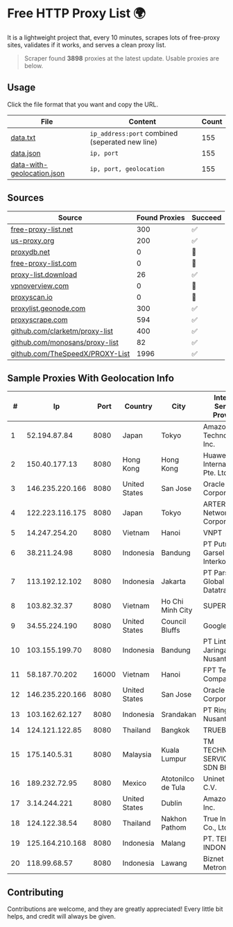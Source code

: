 
# Free HTTP Proxy List 🌍

It is a lightweight project that, every 10 minutes, scrapes lots of free-proxy sites, validates if it works, and serves a clean proxy list.


> Scraper found **3898** proxies at the latest update. Usable proxies are below.

## Usage

Click the file format that you want and copy the URL.


|File|Content|Count|
|----|-------|-----|
|[data.txt](https://raw.githubusercontent.com/themiralay/Proxy-List-World/master/data.txt)|`ip_address:port` combined (seperated new line)|155|
|[data.json](https://raw.githubusercontent.com/themiralay/Proxy-List-World/master/data.json)|`ip, port`|155|
|[data-with-geolocation.json](https://raw.githubusercontent.com/themiralay/Proxy-List-World/master/data-with-geolocation.json)|`ip, port, geolocation`|155|

## Sources

|Source|Found Proxies|Succeed|
|------|-------------|-------|
|[free-proxy-list.net](https://free-proxy-list.net)|300|✅|
|[us-proxy.org](https://www.us-proxy.org)|200|✅|
|[proxydb.net](http://proxydb.net)|0|🚫|
|[free-proxy-list.com](https://free-proxy-list.com/?page=&port=&type%5B%5D=http&type%5B%5D=https&up_time=0&search=Search)|0|🚫|
|[proxy-list.download](https://www.proxy-list.download/HTTP)|26|✅|
|[vpnoverview.com](https://vpnoverview.com/privacy/anonymous-browsing/free-proxy-servers)|0|🚫|
|[proxyscan.io](https://www.proxyscan.io)|0|🚫|
|[proxylist.geonode.com](https://proxylist.geonode.com/api/proxy-list?limit=300&page=1&sort_by=lastChecked&sort_type=desc&protocols=http,https)|300|✅|
|[proxyscrape.com](https://api.proxyscrape.com/v2/?request=displayproxies&protocol=http&timeout=10000&country=all&ssl=all&anonymity=all)|594|✅|
|[github.com/clarketm/proxy-list](https://raw.githubusercontent.com/clarketm/proxy-list/master/proxy-list-raw.txt)|400|✅|
|[github.com/monosans/proxy-list](https://raw.githubusercontent.com/monosans/proxy-list/main/proxies/http.txt)|82|✅|
|[github.com/TheSpeedX/PROXY-List](https://raw.githubusercontent.com/TheSpeedX/PROXY-List/master/http.txt)|1996|✅|


## Sample Proxies With Geolocation Info

|#|Ip|Port|Country|City|Internet Service Provider|
|-|--|----|-------|----|-------------------------|
|1|52.194.87.84|8080|Japan|Tokyo|Amazon Technologies Inc.|
|2|150.40.177.13|8080|Hong Kong|Hong Kong|Huawei International Pte. Ltd.|
|3|146.235.220.166|8080|United States|San Jose|Oracle Corporation|
|4|122.223.116.175|8080|Japan|Tokyo|ARTERIA Networks Corporation|
|5|14.247.254.20|8080|Vietnam|Hanoi|VNPT|
|6|38.211.24.98|8080|Indonesia|Bandung|PT Putra Garsel Interkoneksi|
|7|113.192.12.102|8080|Indonesia|Jakarta|PT Parsaoran Global Datatrans|
|8|103.82.32.37|8080|Vietnam|Ho Chi Minh City|SUPERHOST|
|9|34.55.224.190|8080|United States|Council Bluffs|Google LLC|
|10|103.155.199.70|8080|Indonesia|Bandung|PT Lintas Jaringan Nusantara|
|11|58.187.70.202|16000|Vietnam|Hanoi|FPT Telecom Company|
|12|146.235.220.166|8080|United States|San Jose|Oracle Corporation|
|13|103.162.62.127|8080|Indonesia|Srandakan|PT Ring Media Nusantara|
|14|124.121.122.85|8080|Thailand|Bangkok|TRUEBB|
|15|175.140.5.31|8080|Malaysia|Kuala Lumpur|TM TECHNOLOGY SERVICES SDN BHD|
|16|189.232.72.95|8080|Mexico|Atotonilco de Tula|Uninet S.A. de C.V.|
|17|3.14.244.221|8080|United States|Dublin|Amazon.com, Inc.|
|18|124.122.38.54|8080|Thailand|Nakhon Pathom|True Internet Co., Ltd.|
|19|125.164.210.168|8080|Indonesia|Malang|PT. TELKOM INDONESIA|
|20|118.99.68.57|8080|Indonesia|Lawang|Biznet Metronet|



## Contributing

Contributions are welcome, and they are greatly appreciated! Every
little bit helps, and credit will always be given.


